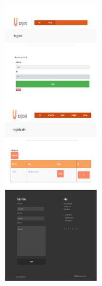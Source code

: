 
<img    src="https://github.com/mertakkara/KariyerApp/blob/master/1.png" width="300" height="300">
<img    src="https://github.com/mertakkara/KariyerApp/blob/master/2.png" width="300" height="300">
<img    src="https://github.com/mertakkara/KariyerApp/blob/master/3.png" width="300" height="300">
